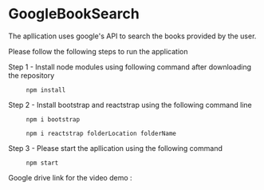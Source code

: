 # GoogleBookSearch
The apllication uses google's API to search the books provided by the user.

Please follow the following steps to run the application

Step 1 - Install node modules using following command after downloading the repository 

         npm install

Step 2 - Install bootstrap and reactstrap using the following command line

         npm i bootstrap

         npm i reactstrap folderLocation folderName

Step 3 - Please start the apllication using the following command 

         npm start

Google drive link for the video demo : 

